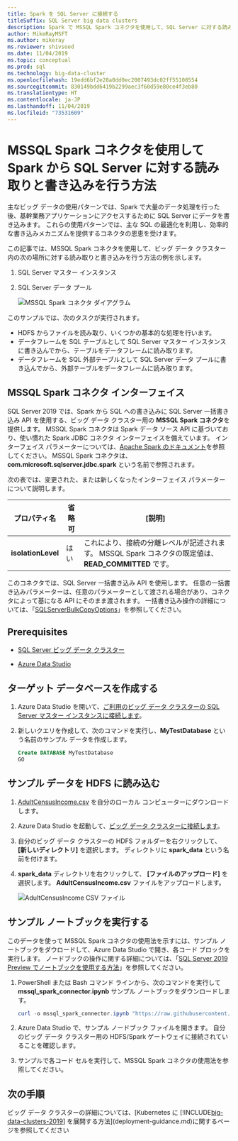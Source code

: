 ```yaml
---
title: Spark を SQL Server に接続する
titleSuffix: SQL Server big data clusters
description: Spark で MSSQL Spark コネクタを使用して、SQL Server に対する読み取りと書き込みを行う方法について学習します。
author: MikeRayMSFT
ms.author: mikeray
ms.reviewer: shivsood
ms.date: 11/04/2019
ms.topic: conceptual
ms.prod: sql
ms.technology: big-data-cluster
ms.openlocfilehash: 19edd6bf2e28a0dd0ec2007493dc02ff55108554
ms.sourcegitcommit: 830149bdd6419b2299aec3f60d59e80ce4f3eb80
ms.translationtype: HT
ms.contentlocale: ja-JP
ms.lasthandoff: 11/04/2019
ms.locfileid: "73531609"
---
```

# <a name="how-to-read-and-write-to-sql-server-from-spark-using-the-mssql-spark-connector"></a>MSSQL Spark コネクタを使用して Spark から SQL Server に対する読み取りと書き込みを行う方法

主なビッグ データの使用パターンでは、Spark で大量のデータ処理を行った後、基幹業務アプリケーションにアクセスするために SQL Server にデータを書き込みます。 これらの使用パターンでは、主な SQL の最適化を利用し、効率的な書き込みメカニズムを提供するコネクタの恩恵を受けます。

この記事では、MSSQL Spark コネクタを使用して、ビッグ データ クラスター内の次の場所に対する読み取りと書き込みを行う方法の例を示します。

1. SQL Server マスター インスタンス
1. SQL Server データ プール

   ![MSSQL Spark コネクタ ダイアグラム](./media/spark-mssql-connector/mssql-spark-connector-diagram.png)

このサンプルでは、次のタスクが実行されます。

- HDFS からファイルを読み取り、いくつかの基本的な処理を行います。
- データフレームを SQL テーブルとして SQL Server マスター インスタンスに書き込んでから、テーブルをデータフレームに読み取ります。
- データフレームを SQL 外部テーブルとして SQL Server データ プールに書き込んでから、外部テーブルをデータフレームに読み取ります。

## <a name="mssql-spark-connector-interface"></a>MSSQL Spark コネクタ インターフェイス

SQL Server 2019 では、Spark から SQL への書き込みに SQL Server 一括書き込み API を使用する、ビッグ データ クラスター用の **MSSQL Spark コネクタ**を提供します。 MSSQL Spark コネクタは Spark データ ソース API に基づいており、使い慣れた Spark JDBC コネクタ インターフェイスを備えています。 インターフェイス パラメーターについては、[Apache Spark のドキュメント](http://spark.apache.org/docs/latest/sql-data-sources-jdbc.html)を参照してください。 MSSQL Spark コネクタは、**com.microsoft.sqlserver.jdbc.spark** という名前で参照されます。

次の表では、変更された、または新しくなったインターフェイス パラメーターについて説明します。

| プロパティ名 | 省略可 | [説明] |
|---|---|---|
| **isolationLevel** | はい | これにより、接続の分離レベルが記述されます。 MSSQL Spark コネクタの既定値は、**READ_COMMITTED** です。 |

このコネクタでは、SQL Server 一括書き込み API を使用します。 任意の一括書き込みパラメーターは、任意のパラメーターとして渡される場合があり、コネクタによって基になる API にそのまま渡されます。 一括書き込み操作の詳細については、「[SQLServerBulkCopyOptions]( ../connect/jdbc/using-bulk-copy-with-the-jdbc-driver.md#sqlserverbulkcopyoptions)」を参照してください。

## <a name="prerequisites"></a>Prerequisites

- [SQL Server ビッグ データ クラスター](deploy-get-started.md)

- [Azure Data Studio](https://aka.ms/getazuredatastudio)

## <a name="create-the-target-database"></a>ターゲット データベースを作成する

1. Azure Data Studio を開いて、[ご利用のビッグ データ クラスターの SQL Server マスター インスタンスに接続します](connect-to-big-data-cluster.md)。

1. 新しいクエリを作成して、次のコマンドを実行し、**MyTestDatabase** という名前のサンプル データを作成します。

   ```sql
   Create DATABASE MyTestDatabase
   GO
   ```

## <a name="load-sample-data-into-hdfs"></a>サンプル データを HDFS に読み込む

1. [AdultCensusIncome.csv](https://amldockerdatasets.azureedge.net/AdultCensusIncome.csv) を自分のローカル コンピューターにダウンロードします。

1. Azure Data Studio を起動して、[ビッグ データ クラスターに接続します](connect-to-big-data-cluster.md)。

1. 自分のビッグ データ クラスターの HDFS フォルダーを右クリックして、 **[新しいディレクトリ]** を選択します。 ディレクトリに **spark_data** という名前を付けます。

1. **spark_data** ディレクトリを右クリックして、 **[ファイルのアップロード]** を選択します。 **AdultCensusIncome.csv** ファイルをアップロードします。

   ![AdultCensusIncome CSV ファイル](./media/spark-mssql-connector/spark_data.png)

## <a name="run-the-sample-notebook"></a>サンプル ノートブックを実行する

このデータを使って MSSQL Spark コネクタの使用法を示すには、サンプル ノートブックをダウロードして、Azure Data Studio で開き、各コード ブロックを実行します。 ノードブックの操作に関する詳細については、「[SQL Server 2019 Preview でノートブックを使用する方法](notebooks-guidance.md)」を参照してください。

1. PowerShell または Bash コマンド ラインから、次のコマンドを実行して **mssql_spark_connector.ipynb** サンプル ノートブックをダウンロードします。

   ```PowerShell
   curl -o mssql_spark_connector.ipynb "https://raw.githubusercontent.com/microsoft/sql-server-samples/master/samples/features/sql-big-data-cluster/spark/data-virtualization/mssql_spark_connector.ipynb"
   ```

1. Azure Data Studio で、サンプル ノードブック ファイルを開きます。 自分のビッグ データ クラスター用の HDFS/Spark ゲートウェイに接続されていることを確認します。

1. サンプルで各コード セルを実行して、MSSQL Spark コネクタの使用法を参照してください。

## <a name="next-steps"></a>次の手順

ビッグ データ クラスターの詳細については、[Kubernetes に [!INCLUDE[big-data-clusters-2019](../includes/ssbigdataclusters-ss-nover.md)] を展開する方法](deployment-guidance.md)に関するページを参照してください